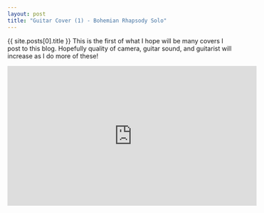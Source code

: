 ```yaml
---
layout: post
title: "Guitar Cover (1) - Bohemian Rhapsody Solo"
---
```


{{ site.posts[0].title }}
This is the first of what I hope will be many covers I post to this blog. Hopefully quality of camera, guitar sound, and guitarist will increase as I do more of these!
<iframe width="560" height="315" src="https://www.youtube.com/embed/nj1D0_m23L0" frameborder="0" allowfullscreen></iframe>
